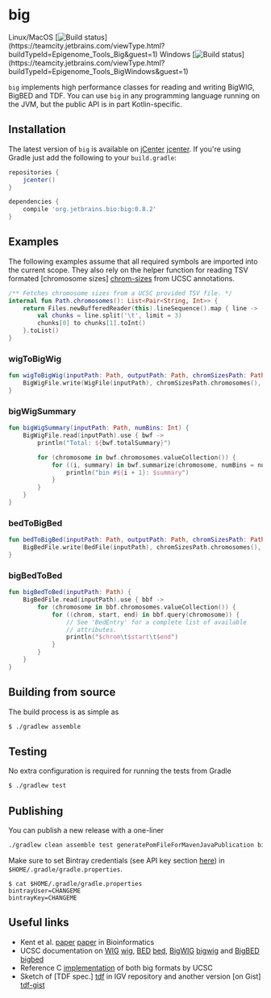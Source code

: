 # big

Linux/MacOS [![Build status](https://teamcity.jetbrains.com/app/rest/builds/buildType:(id:Epigenome_Tools_Big)/statusIcon.svg)](https://teamcity.jetbrains.com/viewType.html?buildTypeId=Epigenome_Tools_Big&guest=1)  Windows [![Build status](https://teamcity.jetbrains.com/app/rest/builds/buildType:(id:Epigenome_Tools_BigWindows)/statusIcon.svg)](https://teamcity.jetbrains.com/viewType.html?buildTypeId=Epigenome_Tools_BigWindows&guest=1)

`big` implements high performance classes for reading and writing BigWIG,
BigBED and TDF. You can use `big` in any programming language running on the
JVM, but the public API is in part Kotlin-specific.

Installation
------------

The latest version of `big` is available on [jCenter] [jcenter]. If you're using
Gradle just add the following to your `build.gradle`:

```gradle
repositories {
    jcenter()
}

dependencies {
    compile 'org.jetbrains.bio:big:0.8.2'
}

```

[jcenter]: https://bintray.com/bintray/jcenter

Examples
--------

The following examples assume that all required symbols are imported into the
current scope. They also rely on the helper function for reading TSV formated
[chromosome sizes] [chrom-sizes] from UCSC annotations.

```kotlin
/** Fetches chromosome sizes from a UCSC provided TSV file. */
internal fun Path.chromosomes(): List<Pair<String, Int>> {
    return Files.newBufferedReader(this).lineSequence().map { line ->
        val chunks = line.split('\t', limit = 3)
        chunks[0] to chunks[1].toInt()
    }.toList()
}
```

### wigToBigWig

```kotlin
fun wigToBigWig(inputPath: Path, outputPath: Path, chromSizesPath: Path) {
    BigWigFile.write(WigFile(inputPath), chromSizesPath.chromosomes(), outputPath)
}
```

### bigWigSummary

```kotlin
fun bigWigSummary(inputPath: Path, numBins: Int) {
    BigWigFile.read(inputPath).use { bwf ->
        println("Total: ${bwf.totalSummary}")

        for (chromosome in bwf.chromosomes.valueCollection()) {
            for ((i, summary) in bwf.summarize(chromosome, numBins = numBins).withIndex()) {
                println("bin #${i + 1}: $summary")
            }
        }
    }
}
```

### bedToBigBed

```kotlin
fun bedToBigBed(inputPath: Path, outputPath: Path, chromSizesPath: Path) {
    BigBedFile.write(BedFile(inputPath), chromSizesPath.chromosomes(), outputPath)
}
```

### bigBedToBed

```kotlin
fun bigBedToBed(inputPath: Path) {
    BigBedFile.read(inputPath).use { bbf ->
        for (chromosome in bbf.chromosomes.valueCollection()) {
            for ((chrom, start, end) in bbf.query(chromosome)) {
                // See 'BedEntry' for a complete list of available
                // attributes.
                println("$chrom\t$start\t$end")
            }
        }
    }
}
```

[chrom-sizes]: http://genome.ucsc.edu/goldenpath/help/hg19.chrom.sizes

Building from source
--------------------

The build process is as simple as

```bash
$ ./gradlew assemble
```

Testing
-------

No extra configuration is required for running the tests from Gradle

```bash
$ ./gradlew test
```

Publishing
----------

You can publish a new release with a one-liner

```bash
./gradlew clean assemble test generatePomFileForMavenJavaPublication bintrayUpload
```

Make sure to set Bintray credentials (see API key section
[here](https://bintray.com/profile/edit)) in `$HOME/.gradle/gradle.properties`.

```
$ cat $HOME/.gradle/gradle.properties
bintrayUser=CHANGEME
bintrayKey=CHANGEME
```

Useful links
------------

* Kent et al. [paper] [paper] in Bioinformatics
* UCSC documentation on [WIG] [wig], [BED] [bed], [BigWIG] [bigwig] and [BigBED] [bigbed]
* Reference C [implementation](http://hgdownload.cse.ucsc.edu/admin/exe) of both
  big formats by UCSC
* Sketch of [TDF spec.] [tdf] in IGV repository and another version [on Gist] [tdf-gist]

[paper]: http://bioinformatics.oxfordjournals.org/content/26/17/2204.abstract
[wig]: http://genome.ucsc.edu/goldenpath/help/wiggle.html
[bed]: https://genome.ucsc.edu/FAQ/FAQformat.html#format1
[bigwig]: http://genome.ucsc.edu/goldenpath/help/bigWig.html
[bigbed]: http://genome.ucsc.edu/goldenpath/help/bigBed.html
[tdf]: https://github.com/igvteam/igv/blob/master/src/org/broad/igv/tdf/notes.txt
[tdf-gist]: https://gist.github.com/superbobry/c67614cbfe2a15d35d5c
